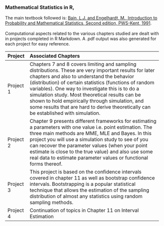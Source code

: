 ### Mathematical Statistics in R,

The main textbook followed is: <a href='https://www.amazon.com/Introduction-Probability-Mathematical-Statistics-Duxbury/dp/0534380204'>Bain, L.J. and Engelhardt, M., Introduction to Probability and Mathematical Statistics, Second edition, PWS-Kent, 1991</a>.<br><br>
Computational aspects related to the various chapters studied are dealt with in projects completed in R Markdown. A .pdf output was also generated for each project for easy reference.

| Project | Associated Chapters |
| :------------ |    :-----   |  
| Project 1 | Chapters 7 and 8 covers limiting and sampling distributions. These are very important results for later chapters and also to understand the behavior (distribution) of certain statistics (functions of random variables). One way to investigate this is to do a simulation study. Most theoretical results can be shown to hold empirically through simulation, and some results that are hard to derive theoretically can be established with simulation.      |
| Project 2 | Chapter 9 presents different frameworks for estimating a parameters with one value i.e. point estimation. The three main methods are MME, MLE and Bayes. In this project you will use a simulation study to see of you can recover the parameter values (when your point estimate is close to the true value) and also use some real data to estimate parameter values or functional forms thereof.      |
| Project 3 | This project is based on the confidence intervals covered in chapter 11 as well as bootstrap confidence intervals. Bootstrapping is a popular statistical technique that allows the estimation of the sampling distribution of almost any statistics using random sampling methods.     |
| Project 4 | Continuation of topics in Chapter 11 on Interval Estimation      |
